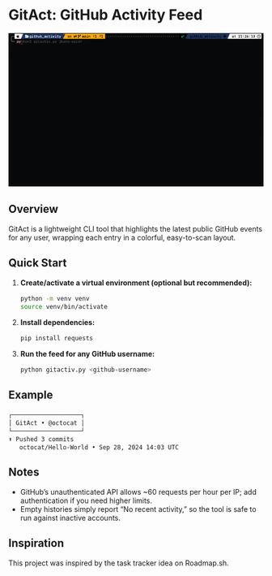 # GitAct: GitHub Activity Feed
![App Demo](demo.gif)

## Overview
GitAct is a lightweight CLI tool that highlights the latest public GitHub events for any user, wrapping each entry in a colorful, easy-to-scan layout.

## Quick Start
1. **Create/activate a virtual environment (optional but recommended):**
   ```bash
   python -m venv venv
   source venv/bin/activate
   ```
2. **Install dependencies:**
   ```bash
   pip install requests
   ```
3. **Run the feed for any GitHub username:**
   ```bash
   python gitactiv.py <github-username>
   ```

## Example
```
┌───────────────────┐
│ GitAct • @octocat │
└───────────────────┘
⬆ Pushed 3 commits
   octocat/Hello-World • Sep 28, 2024 14:03 UTC
```

## Notes
- GitHub’s unauthenticated API allows ~60 requests per hour per IP; add authentication if you need higher limits.
- Empty histories simply report “No recent activity,” so the tool is safe to run against inactive accounts.

## Inspiration

This project was inspired by the task tracker idea on Roadmap.sh.
